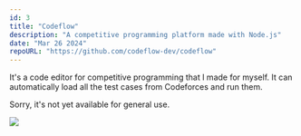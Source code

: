 ```yaml
---
id: 3
title: "Codeflow"
description: "A competitive programming platform made with Node.js"
date: "Mar 26 2024"
repoURL: "https://github.com/codeflow-dev/codeflow"
---
```


It's a code editor for competitive programming that I made for myself. It can automatically load all the test cases from Codeforces and run them.

Sorry, it's not yet available for general use.

<img src="/screenshots/copper.png" class="screenshot">

